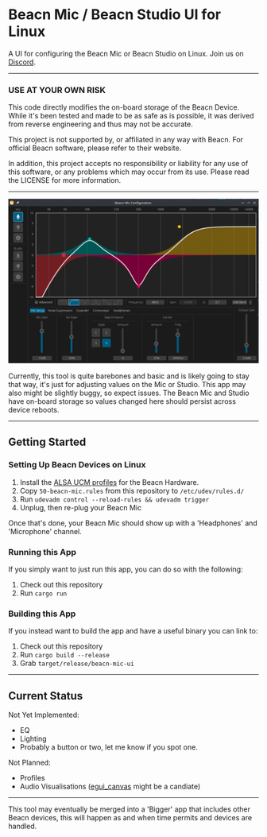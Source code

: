 # Beacn Mic / Beacn Studio UI for Linux

A UI for configuring the Beacn Mic or Beacn Studio on Linux. Join us on [Discord](https://discord.gg/PdsscuEhMh).

***

### USE AT YOUR OWN RISK

This code directly modifies the on-board storage of the Beacn Device. While it's been tested and made to be as safe as
is possible, it was derived from reverse engineering and thus may not be accurate.

This project is not supported by, or affiliated in any way with Beacn. For official Beacn software, please refer
to their website.

In addition, this project accepts no responsibility or liability for any use of this software, or any problems
which may occur from its use. Please read the LICENSE for more information.

***
![img.png](.github/resources/img.png)

Currently, this tool is quite barebones and basic and is likely going to stay that way, it's just for adjusting
values on the Mic or Studio. This app may also might be slightly buggy, so expect issues. The Beacn Mic and Studio have
on-board storage so values changed here should persist across device reboots.
***

## Getting Started

### Setting Up Beacn Devices on Linux

1) Install the [ALSA UCM profiles](https://github.com/beacn-on-linux/beacn-ucm-profiles) for the Beacn Hardware.
2) Copy `50-beacn-mic.rules` from this repository to `/etc/udev/rules.d/`
3) Run `udevadm control --reload-rules && udevadm trigger`
4) Unplug, then re-plug your Beacn Mic

Once that's done, your Beacn Mic should show up with a 'Headphones' and 'Microphone' channel.

### Running this App

If you simply want to just run this app, you can do so with the following:

1) Check out this repository
2) Run `cargo run`

### Building this App

If you instead want to build the app and have a useful binary you can link to:

1) Check out this repository
2) Run `cargo build --release`
3) Grab `target/release/beacn-mic-ui`

***

## Current Status

Not Yet Implemented:

* EQ
* Lighting
* Probably a button or two, let me know if you spot one.

Not Planned:

* Profiles
* Audio Visualisations ([egui_canvas](https://gitlab.com/urciteniefilipdubina/egui_canvas) might be a candiate)

***

This tool may eventually be merged into a 'Bigger' app that includes other Beacn devices, this will happen as and
when time permits and devices are handled.